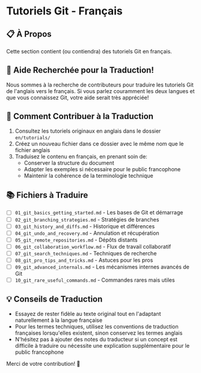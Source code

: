 # Tutoriels Git - Français

## 📋 À Propos

Cette section contient (ou contiendra) des tutoriels Git en français. 

## 🚧 Aide Recherchée pour la Traduction!

Nous sommes à la recherche de contributeurs pour traduire les tutoriels Git de l'anglais vers le français. Si vous parlez couramment les deux langues et que vous connaissez Git, votre aide serait très appréciée!

## 📝 Comment Contribuer à la Traduction

1. Consultez les tutoriels originaux en anglais dans le dossier `en/tutorials/`
2. Créez un nouveau fichier dans ce dossier avec le même nom que le fichier anglais
3. Traduisez le contenu en français, en prenant soin de:
   - Conserver la structure du document
   - Adapter les exemples si nécessaire pour le public francophone
   - Maintenir la cohérence de la terminologie technique

## 📚 Fichiers à Traduire

- [ ] `01_git_basics_getting_started.md` - Les bases de Git et démarrage
- [ ] `02_git_branching_strategies.md` - Stratégies de branches
- [ ] `03_git_history_and_diffs.md` - Historique et différences
- [ ] `04_git_undo_and_recovery.md` - Annulation et récupération
- [ ] `05_git_remote_repositories.md` - Dépôts distants
- [ ] `06_git_collaboration_workflow.md` - Flux de travail collaboratif
- [ ] `07_git_search_techniques.md` - Techniques de recherche
- [ ] `08_git_pro_tips_and_tricks.md` - Astuces pour les pros
- [ ] `09_git_advanced_internals.md` - Les mécanismes internes avancés de Git
- [ ] `10_git_rare_useful_commands.md` - Commandes rares mais utiles

## 💡 Conseils de Traduction

- Essayez de rester fidèle au texte original tout en l'adaptant naturellement à la langue française
- Pour les termes techniques, utilisez les conventions de traduction françaises lorsqu'elles existent, sinon conservez les termes anglais
- N'hésitez pas à ajouter des notes du traducteur si un concept est difficile à traduire ou nécessite une explication supplémentaire pour le public francophone

Merci de votre contribution! 🙏
